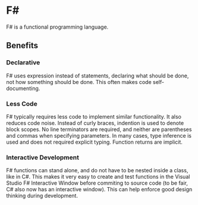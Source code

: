 # F#
F# is a functional programming language.

## Benefits

### Declarative
F# uses expression instead of statements, declaring what should be done, not how something should be done.  This often makes code self-documenting.

### Less Code
F# typically requires less code to implement similar functionality.  It also reduces code noise.  Instead of curly braces, indention is used to denote block scopes.  No line terminators are required, and neither are parentheses and commas when specifying parameters.  In many cases, type inference is used and does not required explicit typing.  Function returns are implicit.

### Interactive Development
F# functions can stand alone, and do not have to be nested inside a class, like in C#.  This makes it very easy to create and test functions in the Visual Studio F# Interactive Window before commiting to source code (to be fair, C# also now has an interactive window).  This can help enforce good design thinking during development. 
